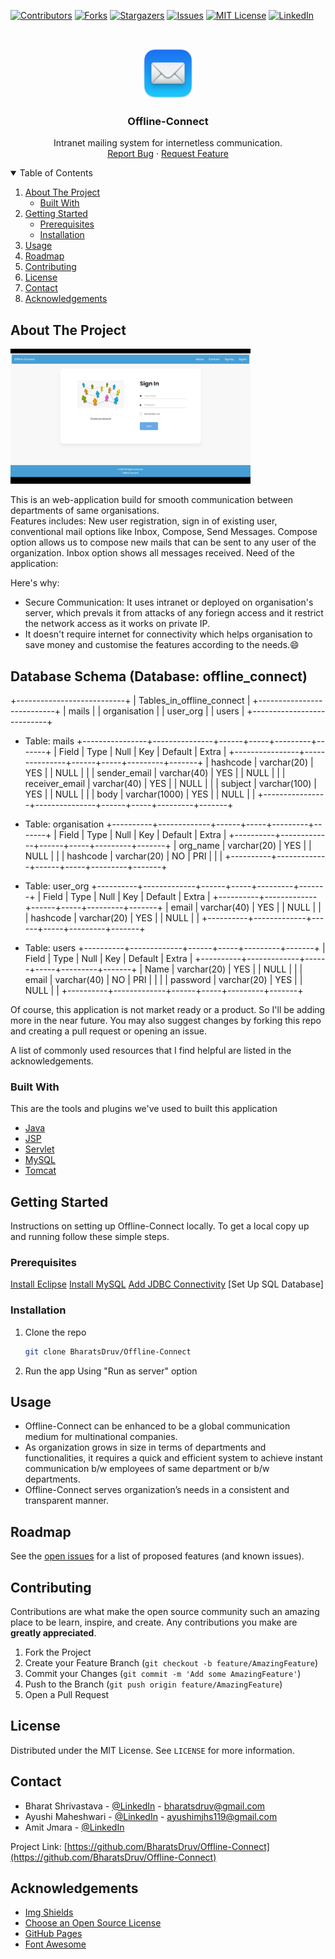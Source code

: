 


<!--
*** Thanks for checking out the Offline-Connect. If you have a suggestion
*** that would make this better, please fork the repo and create a pull request
*** or simply open an issue with the tag "enhancement".
*** Thanks again! Now go create something AMAZING! :D
-->



<!-- PROJECT SHIELDS -->
<!--
*** I'm using markdown "reference style" links for readability.
*** Reference links are enclosed in brackets [ ] instead of parentheses ( ).
*** See the bottom of this document for the declaration of the reference variables
*** for contributors-url, forks-url, etc. This is an optional, concise syntax you may use.
*** https://www.markdownguide.org/basic-syntax/#reference-style-links
-->
[![Contributors][contributors-shield]][contributors-url]
[![Forks][forks-shield]][forks-url]
[![Stargazers][stars-shield]][stars-url]
[![Issues][issues-shield]][issues-url]
[![MIT License][license-shield]][license-url]
[![LinkedIn][linkedin-shield]][linkedin-url]



<!-- PROJECT LOGO -->
<br />
<p align="center">
<a>
    <img src="https://github.com/BharatsDruv/Offline-Connect/blob/main/images/favicon.png" alt="Logo" width="80" height="80">
  </a>

  <h3 align="center">Offline-Connect</h3>

  <p align="center">
    Intranet mailing system for internetless communication.
    <br />
    <a href="https://github.com/BharatsDruv/Offline-Connect/issues">Report Bug</a>
    ·
    <a href="https://github.com/BharatsDruv/Offline-Connect/issues">Request Feature</a>
  </p>
</p>



<!-- TABLE OF CONTENTS -->
<details open="open">
  <summary>Table of Contents</summary>
  <ol>
    <li>
      <a href="#about-the-project">About The Project</a>
      <ul>
        <li><a href="#built-with">Built With</a></li>
      </ul>
    </li>
    <li>
      <a href="#getting-started">Getting Started</a>
      <ul>
        <li><a href="#prerequisites">Prerequisites</a></li>
        <li><a href="#installation">Installation</a></li>
      </ul>
    </li>
    <li><a href="#usage">Usage</a></li>
    <li><a href="#roadmap">Roadmap</a></li>
    <li><a href="#contributing">Contributing</a></li>
    <li><a href="#license">License</a></li>
    <li><a href="#contact">Contact</a></li>
    <li><a href="#acknowledgements">Acknowledgements</a></li>
  </ol>
</details>



<!-- ABOUT THE PROJECT -->
## About The Project

 <img src="https://raw.githubusercontent.com/BharatsDruv/Offline-Connect/master/Offline-Connect.png" alt="Logo" width="384" height="216">

This is an web-application build for smooth communication between departments of same organisations. <br>
Features includes: New user registration, sign in of existing user, conventional mail options like Inbox, Compose, Send Messages. Compose option allows us to compose new mails that can be sent to any user of the organization. Inbox option shows all messages received.
Need of the application:

Here's why:
* Secure Communication: It uses intranet or deployed on organisation's server, which prevals it from attacks of any foriegn access and it restrict the network access as it works on private IP.
* It doesn't require internet for connectivity which helps organisation to save money and customise the features according to the needs.:smile:

## Database Schema (Database: offline_connect)
+---------------------------+
| Tables_in_offline_connect |
+---------------------------+
| mails                     |
| organisation              |
| user_org                  |
| users                     |
+---------------------------+

* Table: mails
+----------------+---------------+------+-----+---------+-------+
| Field          | Type          | Null | Key | Default | Extra |
+----------------+---------------+------+-----+---------+-------+
| hashcode       | varchar(20)   | YES  |     | NULL    |       |
| sender_email   | varchar(40)   | YES  |     | NULL    |       |
| receiver_email | varchar(40)   | YES  |     | NULL    |       |
| subject        | varchar(100)  | YES  |     | NULL    |       |
| body           | varchar(1000) | YES  |     | NULL    |       |
+----------------+---------------+------+-----+---------+-------+

* Table: organisation
+----------+-------------+------+-----+---------+-------+
| Field    | Type        | Null | Key | Default | Extra |
+----------+-------------+------+-----+---------+-------+
| org_name | varchar(20) | YES  |     | NULL    |       |
| hashcode | varchar(20) | NO   | PRI |         |       |
+----------+-------------+------+-----+---------+-------+

* Table: user_org
+----------+-------------+------+-----+---------+-------+
| Field    | Type        | Null | Key | Default | Extra |
+----------+-------------+------+-----+---------+-------+
| email    | varchar(40) | YES  |     | NULL    |       |
| hashcode | varchar(20) | YES  |     | NULL    |       |
+----------+-------------+------+-----+---------+-------+

* Table: users
+----------+-------------+------+-----+---------+-------+
| Field    | Type        | Null | Key | Default | Extra |
+----------+-------------+------+-----+---------+-------+
| Name     | varchar(20) | YES  |     | NULL    |       |
| email    | varchar(40) | NO   | PRI |         |       |
| password | varchar(20) | YES  |     | NULL    |       |
+----------+-------------+------+-----+---------+-------+

Of course, this application is not market ready or a product. So I'll be adding more in the near future. You may also suggest changes by forking this repo and creating a pull request or opening an issue. 

A list of commonly used resources that I find helpful are listed in the acknowledgements.

### Built With


This are the tools and plugins we've used to built this application
* [Java](https://www.java.com/en/)
* [JSP](https://www.oracle.com/java/technologies/jspt.html)
* [Servlet](https://docs.oracle.com/javaee/6/api/javax/servlet/Servlet.html#:~:text=A%20servlet%20is%20a%20small,HTTP%2C%20the%20HyperText%20Transfer%20Protocol.&text=http.,a%20servlet%20from%20the%20server.)
* [MySQL](https://www.mysql.com/)
* [Tomcat](https://tomcat.apache.org/)



<!-- GETTING STARTED -->
## Getting Started

Instructions on setting up Offline-Connect locally.
To get a local copy up and running follow these simple steps.

### Prerequisites

[Install Eclipse](https://www.eclipse.org/downloads/packages/installer)
[Install MySQL](https://www.mysql.com/)
[Add JDBC Connectivity](https://www.javahelps.com/2015/08/add-mysql-jdbc-driver-to-eclipse.html)
[Set Up SQL Database]
  </br>


### Installation

1. Clone the repo
   ```sh
   git clone BharatsDruv/Offline-Connect
   ```
2. Run the app
   Using "Run as server" option


<!-- USAGE EXAMPLES -->
## Usage

* Offline-Connect can be enhanced to be a global communication medium for multinational companies.
* As organization grows in size in terms of departments and functionalities, it requires a quick and efficient system to achieve instant communication b/w employees of same department or b/w departments. 
* Offline-Connect serves organization’s needs in a consistent and transparent manner. 



<!-- ROADMAP -->
## Roadmap

See the [open issues](https://github.com/BharatsDruv/Offline-Connect/issues) for a list of proposed features (and known issues).



<!-- CONTRIBUTING -->
## Contributing

Contributions are what make the open source community such an amazing place to be learn, inspire, and create. Any contributions you make are **greatly appreciated**.

1. Fork the Project
2. Create your Feature Branch (`git checkout -b feature/AmazingFeature`)
3. Commit your Changes (`git commit -m 'Add some AmazingFeature'`)
4. Push to the Branch (`git push origin feature/AmazingFeature`)
5. Open a Pull Request



<!-- LICENSE -->
## License

Distributed under the MIT License. See `LICENSE` for more information.



<!-- CONTACT -->
## Contact

* Bharat Shrivastava - [@LinkedIn](https://www.linkedin.com/in/bharatshrivastava/) - bharatsdruv@gmail.com 
* Ayushi Maheshwari - [@LinkedIn](https://www.linkedin.com/in/ayushi-maheshwari-806055184/) - ayushimjhs119@gmail.com
* Amit Jmara - [@LinkedIn](https://www.linkedin.com/in/amit-jamra-3a2393184/)


Project Link: [https://github.com/BharatsDruv/Offline-Connect](https://github.com/BharatsDruv/Offline-Connect)



<!-- ACKNOWLEDGEMENTS -->
## Acknowledgements
* [Img Shields](https://shields.io)
* [Choose an Open Source License](https://choosealicense.com)
* [GitHub Pages](https://pages.github.com)
* [Font Awesome](https://fontawesome.com)





<!-- MARKDOWN LINKS & IMAGES -->
<!-- https://www.markdownguide.org/basic-syntax/#reference-style-links -->
[contributors-shield]: https://img.shields.io/github/contributors/BharatsDruv/Offline-Connect.svg?style=for-the-badge
[contributors-url]: https://github.com/BharatsDruv/Offline-Connect/graphs/contributors
[forks-shield]: https://img.shields.io/github/forks/BharatsDruv/Offline-Connect.svg?style=for-the-badge
[forks-url]: https://github.com/BharatsDruv/Offline-Connect/network/members
[stars-shield]: https://img.shields.io/github/stars/BharatsDruv/Offline-Connect.svg?style=for-the-badge
[stars-url]: https://github.com/BharatsDruv/Offline-Connect/stargazers
[issues-shield]: https://img.shields.io/github/issues/BharatsDruv/Offline-Connect.svg?style=for-the-badge
[issues-url]: https://github.com/BharatsDruv/Offline-Connect/issues
[license-shield]: https://img.shields.io/github/license/BharatsDruv/Offline-Connect.svg?style=for-the-badge
[license-url]: https://github.com/othneildrew/Best-README-Template/blob/master/LICENSE.txt
[linkedin-shield]: https://img.shields.io/badge/-LinkedIn-black.svg?style=for-the-badge&logo=linkedin&colorB=555
[linkedin-url]: https://www.linkedin.com/in/bharatshrivastava/
[product-screenshot]: Offline-Connect.png
